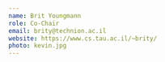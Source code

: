 ```yaml
---
name: Brit Youngmann
role: Co-Chair
email: brity@technion.ac.il
website: https://www.cs.tau.ac.il/~brity/
photo: kevin.jpg
---
```

